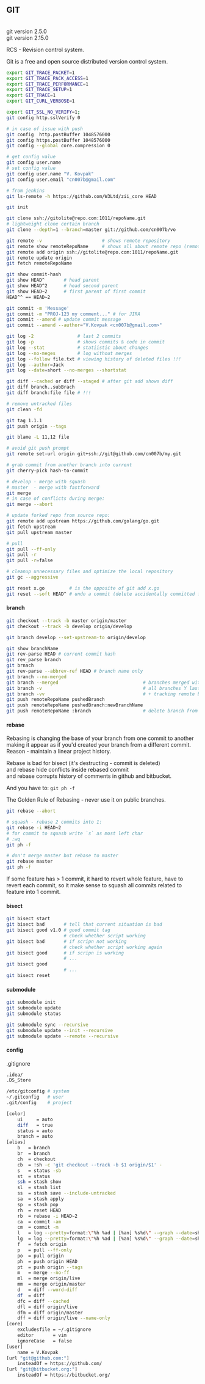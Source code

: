 GIT
-

<br>git version 2.5.0
<br>git version 2.15.0

RCS - Revision control system.

Git is a free and open source distributed version control system.

````sh
export GIT_TRACE_PACKET=1
export GIT_TRACE_PACK_ACCESS=1
export GIT_TRACE_PERFORMANCE=1
export GIT_TRACE_SETUP=1
export GIT_TRACE=1
export GIT_CURL_VERBOSE=1

export GIT_SSL_NO_VERIFY=1;
git config http.sslVerify 0

# in case of issue with push
git config  http.postBuffer 1048576000
git config https.postBuffer 1048576000
git config --global core.compression 0

# get config value
git config user.name
# set config value
git config user.name "V. Kovpak"
git config user.email "cn007b@gmail.com"

# from jenkins
git ls-remote -h https://github.com/W3Ltd/zii_core HEAD

git init

git clone ssh://gitolite@repo.com:1011/repoName.git
# lightweight clone certain branch
git clone --depth=1 --branch=master git://github.com/cn007b/vo

git remote -v                      # shows remote repository
git remote show remoteRepoName     # shows all about remote repo (remote show origin)
git remote add origin ssh://gitolite@repo.com:1011/repoName.git
git remote update origin
git fetch remoteRepoName

git show commit-hash
git show HEAD^       # head parent
git show HEAD^2      # head second parent
git show HEAD~2      # first parent of first commit
HEAD^^ == HEAD~2

git commit -m 'Message'
git commit -m "PROJ-123 my comment..." # for JIRA
git commit --amend # update commit message
git commit --amend --author="V.Kovpak <cn007b@gmail.com>"

git log -2                # last 2 commits
git log -p                # shows commits & code in commit
git log --stat            # statiistic about changes
git log --no-meges        # log without merges
git log --follow file.txt # viewing history of deleted files !!!
git log --author=Jack
git log --date=short --no-merges --shortstat

git diff --cached or diff --staged # after git add shows diff
git diff branch..subBrach
git diff branch:file file # !!!

# remove untracked files
git clean -fd

git tag 1.1.1
git push origin --tags

git blame -L 11,12 file

# avoid git push prompt
git remote set-url origin git+ssh://git@github.com/cn007b/my.git

# grab commit from another branch into current
git cherry-pick hash-to-commit

# develop - merge with squash
# master  - merge with fastforward
git merge
# in case of conflicts during merge:
git merge --abort

# update forked repo from source repo:
git remote add upstream https://github.com/golang/go.git
git fetch upstream
git pull upstream master

# pull
git pull --ff-only
git pull -r
git pull -r=false

# cleanup unnecessary files and optimize the local repository
git gc --aggressive

git reset x.go         # is the opposite of git add x.go
git reset --soft HEAD^ # undo a commit (delete accidentally committed file)
````

#### branch

````sh
git checkout --track -b master origin/master
git checkout --track -b develop origin/develop

git branch develop --set-upstream-to origin/develop

git show branchName
git rev-parse HEAD # current commit hash
git rev_parse branch
git brnach
git rev-parse --abbrev-ref HEAD # branch name only
git branch --no-merged
git branch --merged                               # branches merged with current
git branch -v                                     # all branches Y last branch commit
git branch -vv                                    # + tracking remote branch
git push remoteRepoName pushedBranch
git push remoteRepoName pushedBranch:newBranchName
git push remoteRepoName :branch                   # delete branch from remote repo
````

#### rebase

Rebasing is changing the base of your branch from one commit to another
making it appear as if you'd created your branch from a different commit.
Reason - maintain a linear project history.

Rebase is bad for bisect (it's destructing - commit is deleted)
<br>and rebase hide conflicts inside rebased commit
<br>and rebase corrupts history of comments in github and bitbucket.

And you have to: `git ph -f`

The Golden Rule of Rebasing - never use it on public branches.

````sh
git rebase --abort

# squash - rebase 2 commits into 1:
git rebase -i HEAD~2
# for commit to squash write `s` as most left char
# :wq
git ph -f

# don't merge master but rebase to master
git rebase master
git ph -f
````

If some feature has > 1 commit,
it hard to revert whole feature, have to revert each commit,
so it make sense to squash all commits related to feature into 1 commit.

#### bisect

````sh
git bisect start
git bisect bad       # tell that current situation is bad
git bisect good v1.0 # good commit tag
                     # check whether script working
git bisect bad       # if scripn not working
                     # check whether script working again
git bisect good      # if scripn is working
                     # ...
git bisect good
                     # ...
git bisect reset
````

#### submodule

````sh
git submodule init
git submodule update
git submodule status

git submodule sync --recursive
git submodule update --init --recursive
git submodule update --remote --recursive
````

#### config

.gitignore
````sh
.idea/
.DS_Store
````

````sh
/etc/gitconfig # system
~/.gitconfig   # user
.git/config    # project
````
````sh
[color]
    ui     = auto
    diff   = true
    status = auto
    branch = auto
[alias]
    b   = branch
    br  = branch
    ch  = checkout
    cb  = !sh -c 'git checkout --track -b $1 origin/$1' -
    s   = status -sb
    st  = status
    ssh = stash show
    sl  = stash list
    ss  = stash save --include-untracked
    sa  = stash apply
    sp  = stash pop
    rh  = reset HEAD
    rb  = rebase -i HEAD~2
    ca  = commit -am
    cm  = commit -m
    l   = log --pretty=format:\"%h %ad | [%an] %s%d\" --graph --date=short --no-merges
    lg  = log --pretty=format:\"%h %ad | [%an] %s%d\" --graph --date=short
    f   = fetch origin
    p   = pull --ff-only
    po  = pull origin
    ph  = push origin HEAD
    pt  = push origin --tags
    m   = merge --no-ff
    ml  = merge origin/live
    mm  = merge origin/master
    d   = diff --word-diff
    df  = diff
    dfc = diff --cached
    dfl = diff origin/live
    dfm = diff origin/master
    dff = diff origin/live --name-only
[core]
    excludesfile = ~/.gitignore
    editor       = vim
    ignoreCase   = false
[user]
    name = V.Kovpak
[url "git@github.com:"]
    insteadOf = https://github.com/
[url "git@bitbucket.org:"]
    insteadOf = https://bitbucket.org/
````
